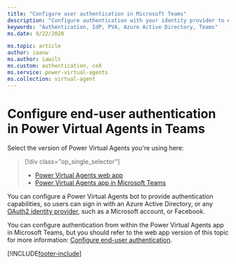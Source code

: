 ```yaml
---
title: "Configure user authentication in Microsoft Teams"
description: "Configure authentication with your identity provider to enable users to sign in when having a bot conversation in the Power Virtual Agents app in Microsoft Teams."
keywords: "Authentication, IdP, PVA, Azure Active Directory, Teams"
ms.date: 9/22/2020

ms.topic: article
author: iaanw
ms.author: iawilt
ms.custom: authentication, ceX
ms.service: power-virtual-agents
ms.collection: virtual-agent
---
```


# Configure end-user authentication in Power Virtual Agents in Teams

Select the version of Power Virtual Agents you're using here:

> [!div class="op_single_selector"]
>
> - [Power Virtual Agents web app](../configuration-end-user-authentication.md)
> - [Power Virtual Agents app in Microsoft Teams](configuration-end-user-authentication-teams.md)

You can configure a Power Virtual Agents bot to provide authentication capabilities, so users can sign in with an Azure Active Directory, or any [OAuth2 identity provider](/azure/active-directory/develop/v2-oauth2-auth-code-flow), such as a Microsoft account, or Facebook.

You can configure authentication from within the Power Virtual Agents app in Microsoft Teams, but you should refer to the web app version of this topic for more information: [Configure end-user authentication](../configuration-end-user-authentication.md).

[!INCLUDE[footer-include](../includes/footer-banner.md)]
